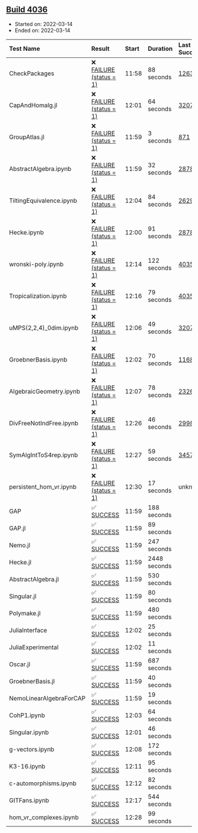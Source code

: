 ## [Build 4036](https://oscarci.mathematik.uni-kl.de/job/oscar-stable/4036/)

* Started on: 2022-03-14
* Ended on: 2022-03-14

| Test Name    | Result | Start | Duration | Last Success | First Failure |
|:-------------|:-------|:------|:---------|:-------------|:--------------|
| CheckPackages | ❌ [FAILURE (status = 1)](https://oscarci.mathematik.uni-kl.de/job/oscar-stable/4036/artifact/logs/build-4036/CheckPackages.log) | 11:58 | 88 seconds | [1263](https://oscarci.mathematik.uni-kl.de/job/oscar-stable/1263/) | [1264](https://oscarci.mathematik.uni-kl.de/job/oscar-stable/1264/) |
| CapAndHomalg.jl | ❌ [FAILURE (status = 1)](https://oscarci.mathematik.uni-kl.de/job/oscar-stable/4036/artifact/logs/build-4036/CapAndHomalg.jl.log) | 12:01 | 64 seconds | [3207](https://oscarci.mathematik.uni-kl.de/job/oscar-stable/3207/) | [3208](https://oscarci.mathematik.uni-kl.de/job/oscar-stable/3208/) |
| GroupAtlas.jl | ❌ [FAILURE (status = 1)](https://oscarci.mathematik.uni-kl.de/job/oscar-stable/4036/artifact/logs/build-4036/GroupAtlas.jl.log) | 11:59 | 3 seconds | [871](https://oscarci.mathematik.uni-kl.de/job/oscar-stable/871/) | [872](https://oscarci.mathematik.uni-kl.de/job/oscar-stable/872/) |
| AbstractAlgebra.ipynb | ❌ [FAILURE (status = 1)](https://oscarci.mathematik.uni-kl.de/job/oscar-stable/4036/artifact/logs/build-4036/AbstractAlgebra.ipynb.log) | 11:59 | 32 seconds | [2878](https://oscarci.mathematik.uni-kl.de/job/oscar-stable/2878/) | [2879](https://oscarci.mathematik.uni-kl.de/job/oscar-stable/2879/) |
| TiltingEquivalence.ipynb | ❌ [FAILURE (status = 1)](https://oscarci.mathematik.uni-kl.de/job/oscar-stable/4036/artifact/logs/build-4036/TiltingEquivalence.ipynb.log) | 12:04 | 84 seconds | [2629](https://oscarci.mathematik.uni-kl.de/job/oscar-stable/2629/) | [2630](https://oscarci.mathematik.uni-kl.de/job/oscar-stable/2630/) |
| Hecke.ipynb | ❌ [FAILURE (status = 1)](https://oscarci.mathematik.uni-kl.de/job/oscar-stable/4036/artifact/logs/build-4036/Hecke.ipynb.log) | 12:00 | 91 seconds | [2878](https://oscarci.mathematik.uni-kl.de/job/oscar-stable/2878/) | [2879](https://oscarci.mathematik.uni-kl.de/job/oscar-stable/2879/) |
| wronski-poly.ipynb | ❌ [FAILURE (status = 1)](https://oscarci.mathematik.uni-kl.de/job/oscar-stable/4036/artifact/logs/build-4036/wronski-poly.ipynb.log) | 12:14 | 122 seconds | [4035](https://oscarci.mathematik.uni-kl.de/job/oscar-stable/4035/) | [4036](https://oscarci.mathematik.uni-kl.de/job/oscar-stable/4036/) |
| Tropicalization.ipynb | ❌ [FAILURE (status = 1)](https://oscarci.mathematik.uni-kl.de/job/oscar-stable/4036/artifact/logs/build-4036/Tropicalization.ipynb.log) | 12:16 | 79 seconds | [4035](https://oscarci.mathematik.uni-kl.de/job/oscar-stable/4035/) | [4036](https://oscarci.mathematik.uni-kl.de/job/oscar-stable/4036/) |
| uMPS(2,2,4)_0dim.ipynb | ❌ [FAILURE (status = 1)](https://oscarci.mathematik.uni-kl.de/job/oscar-stable/4036/artifact/logs/build-4036/uMPS-2-2-4-_0dim.ipynb.log) | 12:06 | 49 seconds | [3207](https://oscarci.mathematik.uni-kl.de/job/oscar-stable/3207/) | [3208](https://oscarci.mathematik.uni-kl.de/job/oscar-stable/3208/) |
| GroebnerBasis.ipynb | ❌ [FAILURE (status = 1)](https://oscarci.mathematik.uni-kl.de/job/oscar-stable/4036/artifact/logs/build-4036/GroebnerBasis.ipynb.log) | 12:02 | 70 seconds | [1168](https://oscarci.mathematik.uni-kl.de/job/oscar-stable/1168/) | [1169](https://oscarci.mathematik.uni-kl.de/job/oscar-stable/1169/) |
| AlgebraicGeometry.ipynb | ❌ [FAILURE (status = 1)](https://oscarci.mathematik.uni-kl.de/job/oscar-stable/4036/artifact/logs/build-4036/AlgebraicGeometry.ipynb.log) | 12:07 | 78 seconds | [2326](https://oscarci.mathematik.uni-kl.de/job/oscar-stable/2326/) | [2327](https://oscarci.mathematik.uni-kl.de/job/oscar-stable/2327/) |
| DivFreeNotIndFree.ipynb | ❌ [FAILURE (status = 1)](https://oscarci.mathematik.uni-kl.de/job/oscar-stable/4036/artifact/logs/build-4036/DivFreeNotIndFree.ipynb.log) | 12:26 | 46 seconds | [2998](https://oscarci.mathematik.uni-kl.de/job/oscar-stable/2998/) | [2999](https://oscarci.mathematik.uni-kl.de/job/oscar-stable/2999/) |
| SymAlgIntToS4rep.ipynb | ❌ [FAILURE (status = 1)](https://oscarci.mathematik.uni-kl.de/job/oscar-stable/4036/artifact/logs/build-4036/SymAlgIntToS4rep.ipynb.log) | 12:27 | 59 seconds | [3457](https://oscarci.mathematik.uni-kl.de/job/oscar-stable/3457/) | [3458](https://oscarci.mathematik.uni-kl.de/job/oscar-stable/3458/) |
| persistent_hom_vr.ipynb | ❌ [FAILURE (status = 1)](https://oscarci.mathematik.uni-kl.de/job/oscar-stable/4036/artifact/logs/build-4036/persistent_hom_vr.ipynb.log) | 12:30 | 17 seconds | unknown | unknown |
| GAP | ✅ [SUCCESS](https://oscarci.mathematik.uni-kl.de/job/oscar-stable/4036/artifact/logs/build-4036/GAP.log) | 11:59 | 188 seconds |  |  |
| GAP.jl | ✅ [SUCCESS](https://oscarci.mathematik.uni-kl.de/job/oscar-stable/4036/artifact/logs/build-4036/GAP.jl.log) | 11:59 | 89 seconds |  |  |
| Nemo.jl | ✅ [SUCCESS](https://oscarci.mathematik.uni-kl.de/job/oscar-stable/4036/artifact/logs/build-4036/Nemo.jl.log) | 11:59 | 247 seconds |  |  |
| Hecke.jl | ✅ [SUCCESS](https://oscarci.mathematik.uni-kl.de/job/oscar-stable/4036/artifact/logs/build-4036/Hecke.jl.log) | 11:59 | 2448 seconds |  |  |
| AbstractAlgebra.jl | ✅ [SUCCESS](https://oscarci.mathematik.uni-kl.de/job/oscar-stable/4036/artifact/logs/build-4036/AbstractAlgebra.jl.log) | 11:59 | 530 seconds |  |  |
| Singular.jl | ✅ [SUCCESS](https://oscarci.mathematik.uni-kl.de/job/oscar-stable/4036/artifact/logs/build-4036/Singular.jl.log) | 11:59 | 80 seconds |  |  |
| Polymake.jl | ✅ [SUCCESS](https://oscarci.mathematik.uni-kl.de/job/oscar-stable/4036/artifact/logs/build-4036/Polymake.jl.log) | 11:59 | 480 seconds |  |  |
| JuliaInterface | ✅ [SUCCESS](https://oscarci.mathematik.uni-kl.de/job/oscar-stable/4036/artifact/logs/build-4036/JuliaInterface.log) | 12:02 | 25 seconds |  |  |
| JuliaExperimental | ✅ [SUCCESS](https://oscarci.mathematik.uni-kl.de/job/oscar-stable/4036/artifact/logs/build-4036/JuliaExperimental.log) | 12:02 | 11 seconds |  |  |
| Oscar.jl | ✅ [SUCCESS](https://oscarci.mathematik.uni-kl.de/job/oscar-stable/4036/artifact/logs/build-4036/Oscar.jl.log) | 11:59 | 687 seconds |  |  |
| GroebnerBasis.jl | ✅ [SUCCESS](https://oscarci.mathematik.uni-kl.de/job/oscar-stable/4036/artifact/logs/build-4036/GroebnerBasis.jl.log) | 11:59 | 40 seconds |  |  |
| NemoLinearAlgebraForCAP | ✅ [SUCCESS](https://oscarci.mathematik.uni-kl.de/job/oscar-stable/4036/artifact/logs/build-4036/NemoLinearAlgebraForCAP.log) | 11:59 | 19 seconds |  |  |
| CohP1.ipynb | ✅ [SUCCESS](https://oscarci.mathematik.uni-kl.de/job/oscar-stable/4036/artifact/logs/build-4036/CohP1.ipynb.log) | 12:03 | 64 seconds |  |  |
| Singular.ipynb | ✅ [SUCCESS](https://oscarci.mathematik.uni-kl.de/job/oscar-stable/4036/artifact/logs/build-4036/Singular.ipynb.log) | 12:01 | 46 seconds |  |  |
| g-vectors.ipynb | ✅ [SUCCESS](https://oscarci.mathematik.uni-kl.de/job/oscar-stable/4036/artifact/logs/build-4036/g-vectors.ipynb.log) | 12:08 | 172 seconds |  |  |
| K3-16.ipynb | ✅ [SUCCESS](https://oscarci.mathematik.uni-kl.de/job/oscar-stable/4036/artifact/logs/build-4036/K3-16.ipynb.log) | 12:11 | 95 seconds |  |  |
| c-automorphisms.ipynb | ✅ [SUCCESS](https://oscarci.mathematik.uni-kl.de/job/oscar-stable/4036/artifact/logs/build-4036/c-automorphisms.ipynb.log) | 12:12 | 82 seconds |  |  |
| GITFans.ipynb | ✅ [SUCCESS](https://oscarci.mathematik.uni-kl.de/job/oscar-stable/4036/artifact/logs/build-4036/GITFans.ipynb.log) | 12:17 | 544 seconds |  |  |
| hom_vr_complexes.ipynb | ✅ [SUCCESS](https://oscarci.mathematik.uni-kl.de/job/oscar-stable/4036/artifact/logs/build-4036/hom_vr_complexes.ipynb.log) | 12:28 | 99 seconds |  |  |
